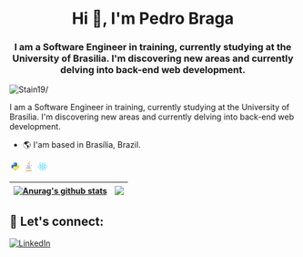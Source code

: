 <h1 align="center">Hi 👋, I'm Pedro Braga</h1>

<h3 align="center">I am a Software Engineer in training, currently studying at the University of Brasilia. I'm discovering new areas and currently delving into back-end web development.</h3>
<p align="left"> <img src=https://komarev.com/ghpvc/?username=Stain19 alt=Stain19/> </p>

I am a Software Engineer in training, currently studying at the University of Brasilia. I'm discovering new areas and currently delving into back-end web development.

- 🌎 I'am based in Brasília, Brazil.

<code><img height="20" alt="python" src="https://raw.githubusercontent.com/github/explore/80688e429a7d4ef2fca1e82350fe8e3517d3494d/topics/python/python.png"></code>
<code><img height="20" alt="typescript" src="https://raw.githubusercontent.com/github/explore/80688e429a7d4ef2fca1e82350fe8e3517d3494d/topics/java/java.png"></code>
<code><img height="20" alt="react" src="https://raw.githubusercontent.com/github/explore/80688e429a7d4ef2fca1e82350fe8e3517d3494d/topics/react/react.png"></code>

| <a href="https://github.com/anuraghazra/github-readme-stats"><img align="center" src="https://github-readme-stats.vercel.app/api?username=Stain19&show_icons=true&include_all_commits=true&theme=tokyonight&hide_border=true" alt="Anurag's github stats" /></a> | <a href="https://github.com/anuraghazra/github-readme-stats"><img align="center" src="https://github-readme-stats.vercel.app/api/top-langs/?username=Stain19&layout=compact&theme=tokyonight&hide_border=true" /></a> |
| ------------- | ------------- |
## 📱 Let's connect:

[![LinkedIn](https://img.shields.io/badge/LinkedIn-0077B5?style=for-the-badge&logo=linkedin&logoColor=white
)](https://www.linkedin.com/in/pedro-henrique-braga-de-morais-31017337/)
